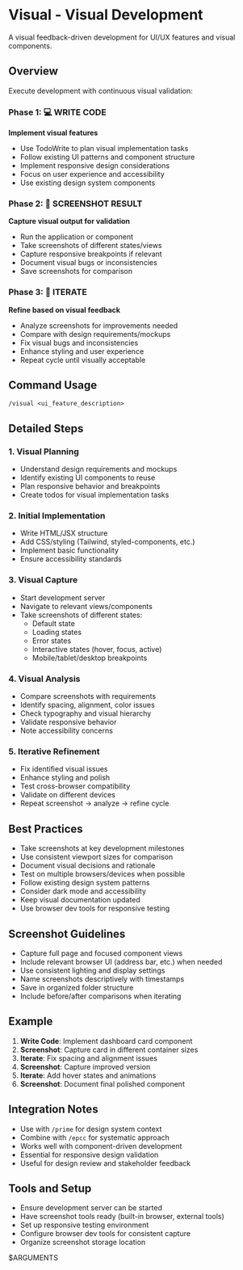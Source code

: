 # Visual - Visual Development 

A visual feedback-driven development  for UI/UX features and visual components.

##  Overview

Execute development with continuous visual validation:

### Phase 1: 💻 WRITE CODE

**Implement visual features**

- Use TodoWrite to plan visual implementation tasks
- Follow existing UI patterns and component structure
- Implement responsive design considerations
- Focus on user experience and accessibility
- Use existing design system components

### Phase 2: 📸 SCREENSHOT RESULT

**Capture visual output for validation**

- Run the application or component
- Take screenshots of different states/views
- Capture responsive breakpoints if relevant
- Document visual bugs or inconsistencies
- Save screenshots for comparison

### Phase 3: 🔄 ITERATE

**Refine based on visual feedback**

- Analyze screenshots for improvements needed
- Compare with design requirements/mockups
- Fix visual bugs and inconsistencies
- Enhance styling and user experience
- Repeat cycle until visually acceptable

## Command Usage

```
/visual <ui_feature_description>
```

## Detailed  Steps

### 1. Visual Planning

- Understand design requirements and mockups
- Identify existing UI components to reuse
- Plan responsive behavior and breakpoints
- Create todos for visual implementation tasks

### 2. Initial Implementation

- Write HTML/JSX structure
- Add CSS/styling (Tailwind, styled-components, etc.)
- Implement basic functionality
- Ensure accessibility standards

### 3. Visual Capture

- Start development server
- Navigate to relevant views/components
- Take screenshots of different states:
  - Default state
  - Loading states
  - Error states
  - Interactive states (hover, focus, active)
  - Mobile/tablet/desktop breakpoints

### 4. Visual Analysis

- Compare screenshots with requirements
- Identify spacing, alignment, color issues
- Check typography and visual hierarchy
- Validate responsive behavior
- Note accessibility concerns

### 5. Iterative Refinement

- Fix identified visual issues
- Enhance styling and polish
- Test cross-browser compatibility
- Validate on different devices
- Repeat screenshot → analyze → refine cycle

## Best Practices

- Take screenshots at key development milestones
- Use consistent viewport sizes for comparison
- Document visual decisions and rationale
- Test on multiple browsers/devices when possible
- Follow existing design system patterns
- Consider dark mode and accessibility
- Keep visual documentation updated
- Use browser dev tools for responsive testing

## Screenshot Guidelines

- Capture full page and focused component views
- Include relevant browser UI (address bar, etc.) when needed
- Use consistent lighting and display settings
- Name screenshots descriptively with timestamps
- Save in organized folder structure
- Include before/after comparisons when iterating

## Example 

1. **Write Code**: Implement dashboard card component
2. **Screenshot**: Capture card in different container sizes
3. **Iterate**: Fix spacing and alignment issues
4. **Screenshot**: Capture improved version
5. **Iterate**: Add hover states and animations
6. **Screenshot**: Document final polished component

## Integration Notes

- Use with `/prime` for design system context
- Combine with `/epcc` for systematic approach
- Works well with component-driven development
- Essential for responsive design validation
- Useful for design review and stakeholder feedback

## Tools and Setup

- Ensure development server can be started
- Have screenshot tools ready (built-in browser, external tools)
- Set up responsive testing environment
- Configure browser dev tools for consistent capture
- Organize screenshot storage location

$ARGUMENTS
